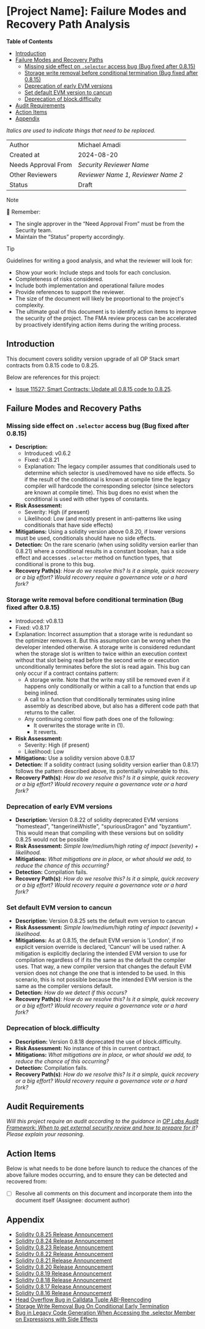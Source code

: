# [Project Name]: Failure Modes and Recovery Path Analysis

<!-- START doctoc generated TOC please keep comment here to allow auto update -->
<!-- DON'T EDIT THIS SECTION, INSTEAD RE-RUN doctoc TO UPDATE -->

**Table of Contents**

- [Introduction](#introduction)
- [Failure Modes and Recovery Paths](#failure-modes-and-recovery-paths)
  - [Missing side effect on `.selector` access bug (Bug fixed after 0.8.15)](#missing-side-effect-on-selector-access-bug-bug-fixed-after-0815)
  - [Storage write removal before conditional termination (Bug fixed after 0.8.15)](#storage-write-removal-before-conditional-termination-bug-fixed-after-0815)
  - [Deprecation of early EVM versions](#deprecation-of-early-evm-versions)
  - [Set default EVM version to cancun](#set-default-evm-version-to-cancun)
  - [Deprecation of block.difficulty](#deprecation-of-blockdifficulty)
- [Audit Requirements](#audit-requirements)
- [Action Items](#action-items)
- [Appendix](#appendix)

<!-- END doctoc generated TOC please keep comment here to allow auto update -->

_Italics are used to indicate things that need to be replaced._

|                     |                                    |
| ------------------- | ---------------------------------- |
| Author              | Michael Amadi                      |
| Created at          | 2024-08-20                         |
| Needs Approval From | _Security Reviewer Name_           |
| Other Reviewers     | _Reviewer Name 1, Reviewer Name 2_ |
| Status              | Draft                              |

> [!NOTE]
> 📢 Remember:
>
> - The single approver in the “Need Approval From” must be from the Security team.
> - Maintain the “Status” property accordingly.

> [!TIP]
> Guidelines for writing a good analysis, and what the reviewer will look for:
>
> - Show your work: Include steps and tools for each conclusion.
> - Completeness of risks considered.
> - Include both implementation and operational failure modes
> - Provide references to support the reviewer.
> - The size of the document will likely be proportional to the project's complexity.
> - The ultimate goal of this document is to identify action items to improve the security of the project. The FMA review process can be accelerated by proactively identifying action items during the writing process.

## Introduction

This document covers solidity version upgrade of all OP Stack smart contracts from 0.8.15 code to 0.8.25.

Below are references for this project:

- [Issue 11527: Smart Contracts: Update all 0.8.15 code to 0.8.25](https://github.com/ethereum-optimism/optimism/issues/11527).

## Failure Modes and Recovery Paths

### Missing side effect on `.selector` access bug (Bug fixed after 0.8.15)

- **Description:**
  - Introduced: v0.6.2
  - Fixed: v0.8.21
  - Explanation: The legacy compiler assumes that conditionals used to determine which selector is used/removed have no side effects. So if the result of the conditional is known at compile time the legacy compiler will hardcode the corresponding selector (since selectors are known at compile time). This bug does no exist when the conditional is used with other types of constants.
- **Risk Assessment:**
  - Severity: High (if present)
  - Likelihood: Low (and mostly present in anti-patterns like using conditionals that have side effects)
- **Mitigations:** Using a solidity version above 0.8.20, if lower versions must be used, conditionals should have no side effects.
- **Detection:** On the rare scenario (when using solidity version earlier than 0.8.21) where a conditional results in a constant boolean, has a side effect and accesses `.selector` method on function types, that conditional is prone to this bug.
- **Recovery Path(s)**: _How do we resolve this? Is it a simple, quick recovery or a big effort? Would recovery require a governance vote or a hard fork?_

### Storage write removal before conditional termination (Bug fixed after 0.8.15)

- Introduced: v0.8.13
- Fixed: v0.8.17
- Explanation: Incorrect assumption that a storage write is redundant so the optimizer removes it. But this assumption can be wrong when the developer intended otherwise. A storage write is considered redundant when the storage slot is written to twice within an execution context without that slot being read before the second write or execution unconditionally terminates before the slot is read again.
  This bug can only occur if a contract contains pattern:
  - A storage write. Note that the write may still be removed even if it happens only conditionally or within a call to a function that ends up being inlined.
  - A call to a function that conditionally terminates using inline assembly as described above, but also has a different code path that returns to the caller.
  - Any continuing control flow path does one of the following:
    - It overwrites the storage write in (1).
    - It reverts.
- **Risk Assessment:**
  - Severity: High (if present)
  - Likelihood: Low
- **Mitigations:** Use a solidity version above 0.8.17
- **Detection:** If a solidity contract (using solidity version earlier than 0.8.17) follows the pattern described above, its potentially vulnerable to this.
- **Recovery Path(s)**: _How do we resolve this? Is it a simple, quick recovery or a big effort? Would recovery require a governance vote or a hard fork?_

### Deprecation of early EVM versions

- **Description:** Version 0.8.22 of solidity deprecated EVM versions "homestead", "tangerineWhistle", "spuriousDragon" and "byzantium". This would mean that compiling with these versions but on solidity 0.8.25 would not be possible
- **Risk Assessment:** _Simple low/medium/high rating of impact (severity) + likelihood._
- **Mitigations:** _What mitigations are in place, or what should we add, to reduce the chance of this occurring?_
- **Detection:** Compilation fails.
- **Recovery Path(s)**: _How do we resolve this? Is it a simple, quick recovery or a big effort? Would recovery require a governance vote or a hard fork?_

### Set default EVM version to cancun

- **Description:** Version 0.8.25 sets the default evm version to cancun
- **Risk Assessment:** _Simple low/medium/high rating of impact (severity) + likelihood._
- **Mitigations:** As at 0.8.15, the default EVM version is 'London', if no explicit version override is declared, 'Cancun' will be used rather. A mitigation is explicitly declaring the intended EVM version to use for compilation regardless of if its the same as the default the compiler uses. That way, a new compiler version that changes the default EVM version does not change the one that is intended to be used. In this scenario, this is not possible because the intended EVM version is the same as the compiler versions default.
- **Detection:** _How do we detect if this occurs?_
- **Recovery Path(s)**: _How do we resolve this? Is it a simple, quick recovery or a big effort? Would recovery require a governance vote or a hard fork?_

### Deprecation of block.difficulty

- **Description:** Version 0.8.18 deprecated the use of block.difficulty.
- **Risk Assessment:** No instance of this in current contract.
- **Mitigations:** _What mitigations are in place, or what should we add, to reduce the chance of this occurring?_
- **Detection:** Compilation fails.
- **Recovery Path(s)**: _How do we resolve this? Is it a simple, quick recovery or a big effort? Would recovery require a governance vote or a hard fork?_

## Audit Requirements

_Will this project require an audit according to the guidance in [OP Labs Audit Framework: When to get external security review and how to prepare for it](https://gov.optimism.io/t/op-labs-audit-framework-when-to-get-external-security-review-and-how-to-prepare-for-it/6864)? Please explain your reasoning._

## Action Items

Below is what needs to be done before launch to reduce the chances of the above failure modes occurring, and to ensure they can be detected and recovered from:

- [ ] Resolve all comments on this document and incorporate them into the document itself (Assignee: document author)

## Appendix

- [Solidity 0.8.25 Release Announcement](https://soliditylang.org/blog/2024/03/14/solidity-0.8.25-release-announcement/)
- [Solidity 0.8.24 Release Announcement](https://soliditylang.org/blog/2024/01/26/solidity-0.8.24-release-announcement/)
- [Solidity 0.8.23 Release Announcement](https://soliditylang.org/blog/2023/11/08/solidity-0.8.23-release-announcement/)
- [Solidity 0.8.22 Release Announcement](https://soliditylang.org/blog/2023/10/25/solidity-0.8.22-release-announcement/)
- [Solidity 0.8.21 Release Announcement](https://soliditylang.org/blog/2023/07/19/solidity-0.8.21-release-announcement/)
- [Solidity 0.8.20 Release Announcement](https://soliditylang.org/blog/2023/05/10/solidity-0.8.20-release-announcement/)
- [Solidity 0.8.19 Release Announcement](https://soliditylang.org/blog/2023/02/22/solidity-0.8.19-release-announcement/)
- [Solidity 0.8.18 Release Announcement](https://soliditylang.org/blog/2023/02/01/solidity-0.8.18-release-announcement/)
- [Solidity 0.8.17 Release Announcement](https://soliditylang.org/blog/2022/09/08/solidity-0.8.17-release-announcement/)
- [Solidity 0.8.16 Release Announcement](https://soliditylang.org/blog/2022/08/08/solidity-0.8.16-release-announcement/)
- [Head Overflow Bug in Calldata Tuple ABI-Reencoding](https://soliditylang.org/blog/2022/08/08/calldata-tuple-reencoding-head-overflow-bug/)
- [Storage Write Removal Bug On Conditional Early Termination](https://soliditylang.org/blog/2022/09/08/storage-write-removal-before-conditional-termination/)
- [Bug in Legacy Code Generation When Accessing the .selector Member on Expressions with Side Effects](https://soliditylang.org/blog/2023/07/19/missing-side-effects-on-selector-access-bug/)
